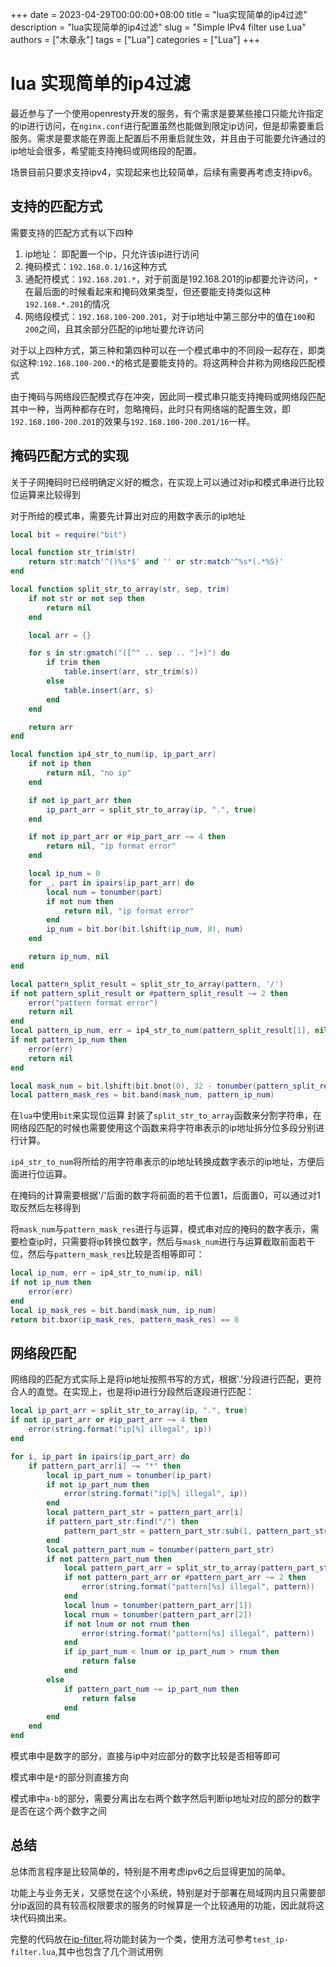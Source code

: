 +++ 
date = 2023-04-29T00:00:00+08:00
title = "lua实现简单的ip4过滤"
description = "lua实现简单的ip4过滤"
slug = "Simple IPv4 filter use Lua"
authors = ["木章永"]
tags = ["Lua"]
categories = ["Lua"]
+++

# lua 实现简单的ip4过滤
最近参与了一个使用openresty开发的服务，有个需求是要某些接口只能允许指定的ip进行访问，在`nginx.conf`进行配置虽然也能做到限定ip访问，但是却需要重启服务。需求是要求能在界面上配置后不用重启就生效，并且由于可能要允许通过的ip地址会很多，希望能支持掩码或网络段的配置。

场景目前只要求支持ipv4，实现起来也比较简单，后续有需要再考虑支持ipv6。

## 支持的匹配方式
需要支持的匹配方式有以下四种
1. ip地址： 即配置一个ip，只允许该ip进行访问
2. 掩码模式：`192.168.0.1/16`这种方式
3. 通配符模式：`192.168.201.*`，对于前面是192.168.201的ip都要允许访问，`*`在最后面的时候看起来和掩码效果类型，但还要能支持类似这种`192.168.*.201`的情况
4. 网络段模式：`192.168.100-200.201`，对于ip地址中第三部分中的值在`100`和`200`之间，且其余部分匹配的ip地址要允许访问

对于以上四种方式，第三种和第四种可以在一个模式串中的不同段一起存在，即类似这种:`192.168.100-200.*`的格式是要能支持的。将这两种合并称为网络段匹配模式

由于掩码与网络段匹配模式存在冲突，因此同一模式串只能支持掩码或网络段匹配其中一种，当两种都存在时，忽略掩码，此时只有网络端的配置生效，即`192.168.100-200.201`的效果与`192.168.100-200.201/16`一样。

## 掩码匹配方式的实现
关于子网掩码时已经明确定义好的概念，在实现上可以通过对ip和模式串进行比较位运算来比较得到

对于所给的模式串，需要先计算出对应的用数字表示的ip地址
```lua
local bit = require("bit")

local function str_trim(str)
    return str:match'^()%s*$' and '' or str:match'^%s*(.*%S)'
end

local function split_str_to_array(str, sep, trim)
    if not str or not sep then
        return nil
    end

    local arr = {}

    for s in str:gmatch("([^" .. sep .. "]+)") do
        if trim then 
            table.insert(arr, str_trim(s))
        else
            table.insert(arr, s)
        end
    end

    return arr
end

local function ip4_str_to_num(ip, ip_part_arr)
    if not ip then
        return nil, "no ip"
    end

    if not ip_part_arr then 
        ip_part_arr = split_str_to_array(ip, ".", true)
    end

    if not ip_part_arr or #ip_part_arr ~= 4 then
        return nil, "ip format error"
    end

    local ip_num = 0
    for _, part in ipairs(ip_part_arr) do
        local num = tonumber(part)
        if not num then
            return nil, "ip format error"
        end
        ip_num = bit.bor(bit.lshift(ip_num, 8), num)
    end

    return ip_num, nil
end

local pattern_split_result = split_str_to_array(pattern, '/')
if not pattern_split_result or #pattern_split_result ~= 2 then
    error("pattern format error")
    return nil
end
local pattern_ip_num, err = ip4_str_to_num(pattern_split_result[1], nil)
if not pattern_ip_num then 
    error(err)
    return nil
end

local mask_num = bit.lshift(bit.bnot(0), 32 - tonumber(pattern_split_result[2]))
local pattern_mask_res = bit.band(mask_num, pattern_ip_num)
```

在`lua`中使用`bit`来实现位运算
封装了`split_str_to_array`函数来分割字符串，在网络段匹配的时候也需要使用这个函数来将字符串表示的ip地址拆分位多段分别进行计算。

`ip4_str_to_num`将所给的用字符串表示的ip地址转换成数字表示的ip地址，方便后面进行位运算。

在掩码的计算需要根据'/'后面的数字将前面的若干位置1，后面置0，可以通过对1取反然后左移得到

将`mask_num`与`pattern_mask_res`进行与运算，模式串对应的掩码的数字表示，需要检查ip时，只需要将ip转换位数字，然后与`mask_num`进行与运算截取前面若干位，然后与`pattern_mask_res`比较是否相等即可：
```lua
local ip_num, err = ip4_str_to_num(ip, nil)
if not ip_num then
    error(err)
end
local ip_mask_res = bit.band(mask_num, ip_num)
return bit.bxor(ip_mask_res, pattern_mask_res) == 0
```

## 网络段匹配
网络段的匹配方式实际上是将ip地址按照书写的方式，根据'.'分段进行匹配，更符合人的直觉。在实现上，也是将ip进行分段然后逐段进行匹配：
```lua
local ip_part_arr = split_str_to_array(ip, ".", true)
if not ip_part_arr or #ip_part_arr ~= 4 then
    error(string.format("ip[%] illegal", ip))
end

for i, ip_part in ipairs(ip_part_arr) do
    if pattern_part_arr[i] ~= "*" then           
        local ip_part_num = tonumber(ip_part)
        if not ip_part_num then
            error(string.format("ip[%] illegal", ip))
        end
        local pattern_part_str = pattern_part_arr[i]           
        if pattern_part_str:find("/") then
            pattern_part_str = pattern_part_str:sub(1, pattern_part_str:find("/") - 1)
        end
        local pattern_part_num = tonumber(pattern_part_str)
        if not pattern_part_num then 
            local pattern_part_arr = split_str_to_array(pattern_part_str, "-")
            if not pattern_part_arr or #pattern_part_arr ~= 2 then
                error(string.format("pattern[%s] illegal", pattern))
            end
            local lnum = tonumber(pattern_part_arr[1])
            local rnum = tonumber(pattern_part_arr[2])
            if not lnum or not rnum then
                error(string.format("pattern[%s] illegal", pattern))
            end
            if ip_part_num < lnum or ip_part_num > rnum then 
                return false
            end
        else
            if pattern_part_num ~= ip_part_num then
                return false
            end
        end
    end
end
```
模式串中是数字的部分，直接与ip中对应部分的数字比较是否相等即可

模式串中是`*`的部分则直接方向

模式串中`a-b`的部分，需要分离出左右两个数字然后判断ip地址对应的部分的数字是否在这个两个数字之间

## 总结
总体而言程序是比较简单的，特别是不用考虑ipv6之后显得更加的简单。

功能上与业务无关，又感觉在这个小系统，特别是对于部署在局域网内且只需要部分ip返回的具有较高权限要求的服务的时候算是一个比较通用的功能，因此就将这块代码摘出来。

完整的代码放在[ip-filter](https://github.com/muzhy/ip-filter),将功能封装为一个类，使用方法可参考`test_ip-filter.lua`,其中也包含了几个测试用例

